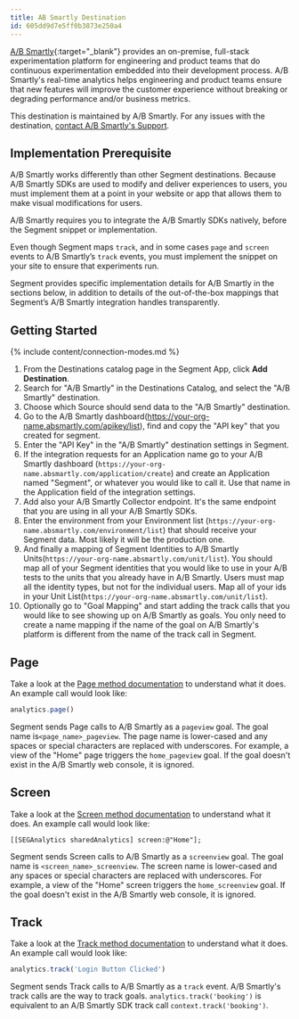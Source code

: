 ```yaml
---
title: AB Smartly Destination
id: 605dd9d7e5ff0b3873e250a4
---
```

[A/B Smartly](https://absmartly.com/?utm_source=segmentio&utm_medium=docs&utm_campaign=partners){:target="_blank"} provides an on-premise, full-stack experimentation platform for engineering and product teams that do continuous experimentation embedded into their development process. A/B Smartly's real-time analytics helps engineering and product teams ensure that new features will improve the customer experience without breaking or degrading performance and/or business metrics.

This destination is maintained by A/B Smartly. For any issues with the destination, [contact A/B Smartly's Support](mailto:support@absmartly.com).



## Implementation Prerequisite

A/B Smartly works differently than other Segment destinations. Because A/B Smartly SDKs are used to modify and deliver experiences to users, you must implement them at a point in your website or app that allows them to make visual modifications for users.

A/B Smartly requires you to integrate the A/B Smartly SDKs natively, before the Segment snippet or implementation.

Even though Segment maps `track`, and in some cases `page` and `screen` events to A/B Smartly’s `track` events, you must implement the snippet on your site to ensure that experiments run.

Segment provides specific implementation details for A/B Smartly in the sections below, in addition to details of the out-of-the-box mappings that Segment’s A/B Smartly integration handles transparently.

## Getting Started

{% include content/connection-modes.md %}

1. From the Destinations catalog page in the Segment App, click **Add Destination**.
2. Search for "A/B Smartly" in the Destinations Catalog, and select the "A/B Smartly" destination.
3. Choose which Source should send data to the "A/B Smartly" destination.
4. Go to the A/B Smartly dashboard(https://your-org-name.absmartly.com/apikey/list), find and copy the "API key" that you created for segment.
5. Enter the "API Key" in the "A/B Smartly" destination settings in Segment.
6. If the integration requests for an Application name go to your A/B Smartly dashboard (`https://your-org-name.absmartly.com/application/create`) and create an Application named "Segment", or whatever you would like to call it. Use that name in the Application field of the integration settings.
7. Add also your A/B Smartly Collector endpoint. It's the same endpoint that you are using in all your A/B Smartly SDKs.
8. Enter the environment from your Environment list (`https://your-org-name.absmartly.com/environment/list`) that should receive your Segment data. Most likely it will be the production one.
9. And finally a mapping of Segment Identities to A/B Smartly Units(`https://your-org-name.absmartly.com/unit/list`). You should map all of your Segment identities that you would like to use in your A/B tests to the units that you already have in A/B Smartly. Users must map all the identity types, but not for the individual users. Map all of your ids in your Unit List(`https://your-org-name.absmartly.com/unit/list`).
10. Optionally go to "Goal Mapping" and start adding the track calls that you would like to see showing up on A/B Smartly as goals. You only need to create a name mapping if the name of the goal on A/B Smartly's platform is different from the name of the track call in Segment.



## Page

Take a look at the [Page method documentation](/docs/connections/spec/page/) to understand what it does. An example call would look like:

```js
analytics.page()
```

Segment sends Page calls to A/B Smartly as a `pageview` goal. The goal name is`<page_name>_pageview`. The page name is lower-cased and any spaces or special characters are replaced with underscores. For example, a view of the "Home" page triggers the `home_pageview` goal. If the goal doesn't exist in the A/B Smartly web console, it is ignored.


## Screen

Take a look at the [Screen method documentation](/docs/connections/spec/screen/) to understand what it does. An example call would look like:

```obj-c
[[SEGAnalytics sharedAnalytics] screen:@"Home"];
```

Segment sends Screen calls to A/B Smartly as a `screenview` goal. The goal name is `<screen_name>_screenview`. The screen name is lower-cased and any spaces or special characters are replaced with underscores. For example, a view of the "Home" screen triggers the `home_screenview` goal. If the goal doesn't exist in the A/B Smartly web console, it is ignored.


## Track

Take a look at the [Track method documentation](/docs/connections/spec/track/) to understand what it does. An example call would look like:

```js
analytics.track('Login Button Clicked')
```

Segment sends Track calls to A/B Smartly as a `track` event. A/B Smartly's track calls are the way to track goals. `analytics.track('booking')` is equivalent to an A/B Smartly SDK track call `context.track('booking')`.
